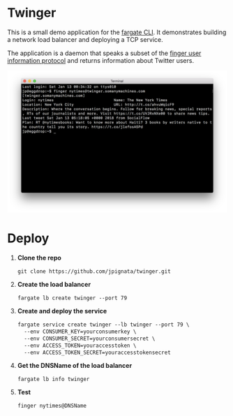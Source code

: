 # Twinger

This is a small demo application for the [fargate CLI][fargate-cli]. It
demonstrates building a network load balancer and deploying a TCP service.

The application is a daemon that speaks a subset of the [finger user information protocol][finger-rfc]
and returns information about Twitter users.

![](doc/screenshot.png)

# Deploy

1. **Clone the repo**

    ```console
    git clone https://github.com/jpignata/twinger.git
    ```

1. **Create the load balancer**

    ```console
    fargate lb create twinger --port 79
    ```

1. **Create and deploy the service**

    ```console
    fargate service create twinger --lb twinger --port 79 \
      --env CONSUMER_KEY=yourconsumerkey \
      --env CONSUMER_SECRET=yourconsumersecret \
      --env ACCESS_TOKEN=youraccesstoken \
      --env ACCESS_TOKEN_SECRET=youraccesstokensecret
    ```

1. **Get the DNSName of the load balancer**

    ```console
    fargate lb info twinger
    ```

1. **Test**

    ```console
    finger nytimes@DNSName
    ```

[finger-rfc]: https://tools.ietf.org/html/rfc1288
[fargate-cli]: https://github.com/jpignata/fargate
